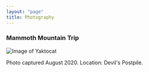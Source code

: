 ```yaml
---
layout: "page"
title: Photography
---
```


### Mammoth Mountain Trip

![Image of Yaktocat](https://github.com/colinfitzgerald328/colinfitzgerald328.github.io/blob/master/images/DSC_0196.JPG?raw=true)

Photo captured August 2020. Location: Devil's Postpile. 
